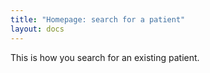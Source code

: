 ```yaml
---
title: "Homepage: search for a patient"
layout: docs
---
```


This is how you search for an existing patient.